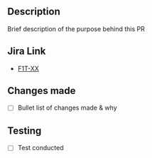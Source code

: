## Description ##
Brief description of the purpose behind this PR

## Jira Link ##
 - [F1T-XX](https://jason2richards.atlassian.net/browse/F1T-xx)

## Changes made ##
 - [ ] Bullet list of changes made & why

## Testing ##
 - [ ] Test conducted
